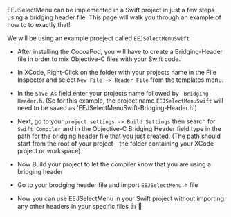 EEJSelectMenu can be implemented in a Swift project in just a few steps using a bridging header file. This page will walk you through an example of how to to exactly that!

We will be using an example proeject called `EEJSelectMenuSwift`

* After installing the CocoaPod, you will have to create a Bridging-Header file in order to mix Objective-C files with your Swift code.

* In XCode, Right-Click on the folder with your projects name in the File Inspector and select `New File -> Header File` from the templates menu.

* In the `Save As` field enter your projects name followed by `-Bridging-Header.h`. (So for this example, the project name `EEJSelectMenuSwift` will need to be saved as 'EEJSelectMenuSwift-Bridging-Header.h')

* Next, go to your `project settings -> Build Settings` then search for `Swift Compiler` and in the Objective-C Bridging Header field type in the path for the bridging header file that you just created. (The path should start from the root of your project - the folder containing your XCode project or workspace)

* Now Build your project to let the compiler know that you are using a bridging header

* Go to your brodging header file and import `EEJSelectMenu.h` file

* Now you can use EEJSelectMenu in your Swift project without importing any other headers in your specific files  👍  🎉
